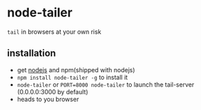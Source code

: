 node-tailer
=====

`tail` in browsers at your own risk

## installation

* get [nodejs](http://nodejs.org/) and npm(shipped with nodejs)
* `npm install node-tailer -g` to install it
* `node-tailer` or `PORT=8000 node-tailer` to launch the tail-server (0.0.0.0:3000 by default)
* heads to you browser
